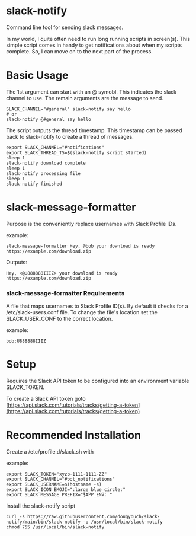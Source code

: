 # slack-notify

Command line tool for sending slack messages.

In my world, I quite often need to run long running scripts in screen(s).  This simple script comes in handy to get notifications about when my scripts complete.  So, I can move on to the next part of the process.

# Basic Usage

The 1st argument can start with an @ symobl.  This indicates the slack channel to use.  The remain arguments are the message to send.

```
SLACK_CHANNEL="#general" slack-notify say hello
# or
slack-notify @#general say hello
```

The script outputs the thread timestamp.  This timestamp can be passed back to slack-notify to create a thread of messages.

```
export SLACK_CHANNEL="#notifications"
export SLACK_THREAD_TS=$(slack-notify script started)
sleep 1
slack-notify download complete
sleep 1
slack-notify processing file
sleep 1
slack-notify finished
```

# slack-message-formatter

Purpose is the conveniently replace usernames with Slack Profile IDs.

example:

```
slack-message-formatter Hey, @bob your download is ready https://example.com/download.zip
```

Outputs:
```
Hey, <@U888888IIIZ> your download is ready https://example.com/download.zip
```

### slack-message-formatter Requirements

A file that maps usernames to Slack Profile ID(s).  By default it checks for a /etc/slack-users.conf file.  To change the file's location set the SLACK\_USER\_CONF to the correct location.

example:
```
bob:U888888IIIZ
```

# Setup

Requires the Slack API token to be configured into an environment variable SLACK_TOKEN.

To create a Slack API token goto [https://api.slack.com/tutorials/tracks/getting-a-token](https://api.slack.com/tutorials/tracks/getting-a-token)

# Recommended Installation

Create a /etc/profile.d/slack.sh with

example:
```
export SLACK_TOKEN="xyzb-1111-1111-ZZ"
export SLACK_CHANNEL="#bot_notifications"
export SLACK_USERNAME=$(hostname -s)
export SLACK_ICON_EMOJI=":large_blue_circle:"
export SLACK_MESSAGE_PREFIX="$APP_ENV: "
```

Install the slack-notify script

```
curl -s https://raw.githubusercontent.com/dougyouch/slack-notify/main/bin/slack-notify -o /usr/local/bin/slack-notify
chmod 755 /usr/local/bin/slack-notify
```
